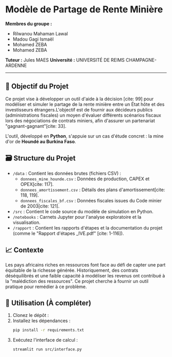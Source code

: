 # Modèle de Partage de Rente Minière

**Membres du groupe :**
* Rilwanou Mahaman Lawal
* Madou Gagi Ismaël
* Mohamed ZEBA
* Mohamed ZEBA

**Tuteur :** Jules MAES
**Université :** UNIVERSITÉ DE REIMS CHAMPAGNE-ARDENNE

---

## 🎯 Objectif du Projet

Ce projet vise à développer un outil d'aide à la décision [cite: 99] pour modéliser et simuler le partage de la rente minière entre un État hôte et des investisseurs étrangers.L'objectif est de fournir aux décideurs publics (administrations fiscales) un moyen d'évaluer différents scénarios fiscaux lors des négociations de contrats miniers, afin d'assurer un partenariat "gagnant-gagnant"[cite: 33].

L'outil, développé en **Python**, s'appuie sur un cas d'étude concret : la mine d'or de **Houndé au Burkina Faso**.

## 🗃️ Structure du Projet

* `/data` : Contient les données brutes (fichiers CSV) :
    * `donnees_mine_hounde.csv` : Données de production, CAPEX et OPEX[cite: 117].
    * `donnees_amortissement.csv` : Détails des plans d'amortissement[cite: 118, 119].
    * `donnees_fiscales_bf.csv` : Données fiscales issues du Code minier de 2003[cite: 121].
* `/src` : Contient le code source du modèle de simulation en Python.
* `/notebooks` : Carnets Jupyter pour l'analyse exploratoire et la visualisation.
* `/rapport` : Contient les rapports d'étapes et la documentation du projet (comme le "Rapport d'étapes _IVE.pdf" [cite: 1-116]).

## 📈 Contexte

Les pays africains riches en ressources font face au défi de capter une part équitable de la richesse générée. Historiquement, des contrats déséquilibrés  et une faible capacité à modéliser les revenus ont contribué à la "malédiction des ressources". Ce projet cherche à fournir un outil pratique pour remédier à ce problème.

## 🚀 Utilisation (À compléter)

1.  Clonez le dépôt :
2.  Installez les dépendances :
    ```bash
    pip install -r requirements.txt
    ```
3.  Exécutez l'interface de calcul :
    ```bash
    streamlit run src/interface.py
    ```